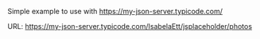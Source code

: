 Simple example to use with https://my-json-server.typicode.com/

URL: https://my-json-server.typicode.com/IsabelaEtt/jsplaceholder/photos